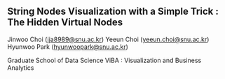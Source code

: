 ## String Nodes Visualization with a Simple Trick : The Hidden Virtual Nodes

Jinwoo Choi (jja8989@snu.ac.kr)
Yeeun Choi (yeeun.choi@snu.ac.kr)
Hyunwoo Park (hyunwoopark@snu.ac.kr)

Graduate School of Data Science
ViBA : Visualization and Business Analytics  
